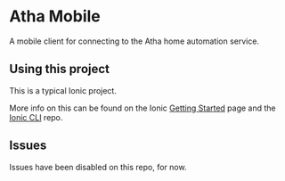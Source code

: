 Atha Mobile
=====================

A mobile client for connecting to the Atha home automation service.

## Using this project

This is a typical Ionic project.

More info on this can be found on the Ionic [Getting Started](http://ionicframework.com/getting-started) page and the [Ionic CLI](https://github.com/driftyco/ionic-cli) repo.

## Issues
Issues have been disabled on this repo, for now.

